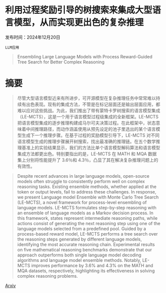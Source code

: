 # 利用过程奖励引导的树搜索来集成大型语言模型，从而实现更出色的复杂推理

发布时间：2024年12月20日

`LLM应用`

> Ensembling Large Language Models with Process Reward-Guided Tree Search for Better Complex Reasoning

# 摘要

> 尽管大型语言模型近来有所进步，可开源模型在复杂推理任务中常常难以持续有出色表现。现有的集成方法，不管是在标记层面还是输出层面应用，都难以应对这些挑战。为此，我们推出了带有蒙特卡罗树搜索的语言模型集成（LE-MCTS），这是一个用于语言模型过程级集成的全新框架。LE-MCTS 把语言模型集成的逐步推理构建成马尔可夫决策过程。在此框架中，状态意味着中间推理路径，而动作涵盖使用从预先设定的池子里选出的某个语言模型生成下一个推理步骤。在基于过程的奖励模型引导下，LE-MCTS 对不同语言模型生成的推理步骤展开树搜索，找出最准确的推理链。在五个数学推理基准上的实验结果显示，我们的方法比单个语言模型解码算法和语言模型集成方法都更出色。特别要指出的是，LE-MCTS 在 MATH 和 MQA 数据集上分别将性能提升了 3.6％和 4.3％，凸显了其在解决复杂推理问题上的有效性。

> Despite recent advances in large language models, open-source models often struggle to consistently perform well on complex reasoning tasks. Existing ensemble methods, whether applied at the token or output levels, fail to address these challenges. In response, we present Language model Ensemble with Monte Carlo Tree Search (LE-MCTS), a novel framework for process-level ensembling of language models. LE-MCTS formulates step-by-step reasoning with an ensemble of language models as a Markov decision process. In this framework, states represent intermediate reasoning paths, while actions consist of generating the next reasoning step using one of the language models selected from a predefined pool. Guided by a process-based reward model, LE-MCTS performs a tree search over the reasoning steps generated by different language models, identifying the most accurate reasoning chain. Experimental results on five mathematical reasoning benchmarks demonstrate that our approach outperforms both single language model decoding algorithms and language model ensemble methods. Notably, LE-MCTS improves performance by 3.6% and 4.3% on the MATH and MQA datasets, respectively, highlighting its effectiveness in solving complex reasoning problems.

[Arxiv](https://arxiv.org/abs/2412.15797)